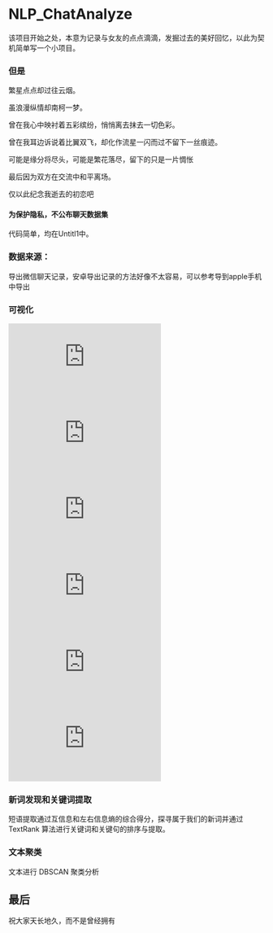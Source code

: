 # NLP_ChatAnalyze

该项目开始之处，本意为记录与女友的点点滴滴，发掘过去的美好回忆，以此为契机简单写一个小项目。
### 但是
繁星点点却过往云烟。


虽浪漫纵情却南柯一梦。


曾在我心中映衬着五彩缤纷，悄悄离去抹去一切色彩。


曾在我耳边诉说着比翼双飞，却化作流星一闪而过不留下一丝痕迹。


可能是缘分将尽头，可能是繁花落尽，留下的只是一片惆怅

最后因为双方在交流中和平离场。

仅以此纪念我逝去的初恋吧

#### 为保护隐私，不公布聊天数据集

代码简单，均在Untitl1中。

### 数据来源：
导出微信聊天记录，安卓导出记录的方法好像不太容易，可以参考导到apple手机中导出
### 可视化
![image](https://github.com/Cpuritan/NLP_ChatAnalyze/blob/master/b1.html)
![image](https://github.com/Cpuritan/NLP_ChatAnalyze/blob/master/b2.html)
![image](https://github.com/Cpuritan/NLP_ChatAnalyze/blob/master/b3.html)
![image](https://github.com/Cpuritan/NLP_ChatAnalyze/blob/master/b4.html)
![image](https://github.com/Cpuritan/NLP_ChatAnalyze/blob/master/b5.html)
![image](https://github.com/Cpuritan/NLP_ChatAnalyze/blob/master/b6.html)
### 新词发现和关键词提取
短语提取通过互信息和左右信息熵的综合得分，探寻属于我们的新词并通过 TextRank 算法进行关键词和关键句的排序与提取。
### 文本聚类
文本进行 DBSCAN 聚类分析

## 最后
祝大家天长地久，而不是曾经拥有
